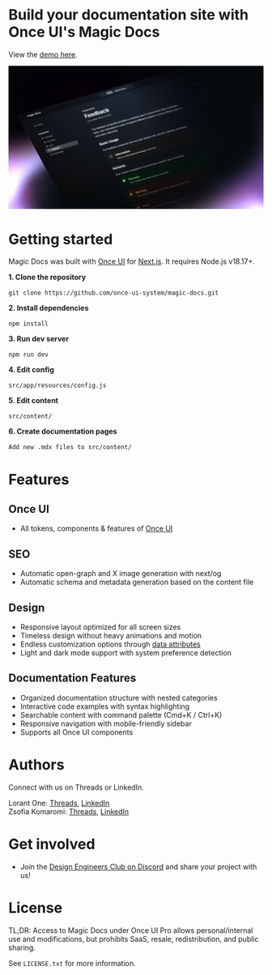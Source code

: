 # **Build your documentation site with Once UI's Magic Docs**

View the [demo here](https://docs.once-ui.com).

![Magic Docs](public/images/cover.jpg)

# Getting started

Magic Docs was built with [Once UI](https://once-ui.com) for [Next.js](https://nextjs.org). It requires Node.js v18.17+.

**1. Clone the repository**
```
git clone https://github.com/once-ui-system/magic-docs.git
```

**2. Install dependencies**
```
npm install
```

**3. Run dev server**
```
npm run dev
```

**4. Edit config**
```
src/app/resources/config.js
```

**5. Edit content**
```
src/content/
```

**6. Create documentation pages**
```
Add new .mdx files to src/content/
```

# Features

## Once UI
- All tokens, components & features of [Once UI](https://once-ui.com)

## SEO
- Automatic open-graph and X image generation with next/og
- Automatic schema and metadata generation based on the content file

## Design
- Responsive layout optimized for all screen sizes
- Timeless design without heavy animations and motion
- Endless customization options through [data attributes](https://once-ui.com/docs/theming)
- Light and dark mode support with system preference detection

## Documentation Features
- Organized documentation structure with nested categories
- Interactive code examples with syntax highlighting
- Searchable content with command palette (Cmd+K / Ctrl+K)
- Responsive navigation with mobile-friendly sidebar
- Supports all Once UI components

# Authors

Connect with us on Threads or LinkedIn.

Lorant One: [Threads](https://www.threads.net/@lorant.one), [LinkedIn](https://www.linkedin.com/in/lorant-one/)  
Zsofia Komaromi: [Threads](https://www.threads.net/@zsofia_kom), [LinkedIn](https://www.linkedin.com/in/zsofiakomaromi/)

# Get involved

- Join the [Design Engineers Club on Discord](https://discord.com/invite/5EyAQ4eNdS) and share your project with us!

# License

TL;DR: Access to Magic Docs under Once UI Pro allows personal/internal use and modifications, but prohibits SaaS, resale, redistribution, and public sharing.

See `LICENSE.txt` for more information.